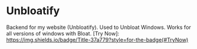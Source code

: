 # Unbloatify
Backend for my website (Unbloatify). Used to Unbloat Windows. Works for all versions of windows with Bloat.
[Try Now]: https://img.shields.io/badge/Title-37a779?style=for-the-badge(#TryNow)

